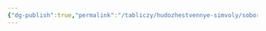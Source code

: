 ```yaml
---
{"dg-publish":true,"permalink":"/tabliczy/hudozhestvennye-simvoly/sobor-vasiliya-blazhennogo/","dgPassFrontmatter":true}
---
```



